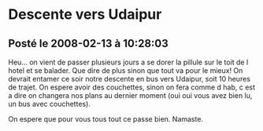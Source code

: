 # Descente vers Udaipur
## Posté le 2008-02-13 à 10:28:03

Heu... on vient de passer plusieurs jours a se dorer la pillule sur le toit de l hotel et se balader. Que dire de plus sinon que tout va pour le mieux! On devrait entamer ce soir notre descente en bus vers Udaipur, soit 10 heures de trajet. On espere avoir des couchettes, sinon on fera comme d hab, c est a dire on changera nos plans au dernier moment (oui oui vous avez bien lu, un bus avec couchettes).

On espere que pour vous tous tout ce passe bien. Namaste. 
